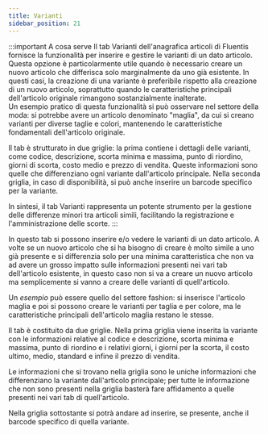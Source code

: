```yaml
---
title: Varianti
sidebar_position: 21
---
```


:::important A cosa serve
Il tab Varianti dell'anagrafica articoli di Fluentis fornisce la funzionalità per inserire e gestire le varianti di un dato articolo. Questa opzione è particolarmente utile quando è necessario creare un nuovo articolo che differisca solo marginalmente da uno già esistente. In questi casi, la creazione di una variante è preferibile rispetto alla creazione di un nuovo articolo, soprattutto quando le caratteristiche principali dell'articolo originale rimangono sostanzialmente inalterate.       
Un esempio pratico di questa funzionalità si può osservare nel settore della moda: si potrebbe avere un articolo denominato "maglia", da cui si creano varianti per diverse taglie e colori, mantenendo le caratteristiche fondamentali dell'articolo originale.

Il tab è strutturato in due griglie: la prima contiene i dettagli delle varianti, come codice, descrizione, scorta minima e massima, punto di riordino, giorni di scorta, costo medio e prezzo di vendita. Queste informazioni sono quelle che differenziano ogni variante dall'articolo principale. Nella seconda griglia, in caso di disponibilità, si può anche inserire un barcode specifico per la variante.

In sintesi, il tab Varianti rappresenta un potente strumento per la gestione delle differenze minori tra articoli simili, facilitando la registrazione e l'amministrazione delle scorte.
:::

In questo tab si possono inserire e/o vedere le varianti di un dato articolo. A volte se un nuovo articolo che si ha bisogno di creare è molto simile a uno già presente e si differenzia solo per una minima caratteristica che non va ad avere un grosso impatto sulle informazioni presenti nei vari tab dell'articolo esistente, in questo caso non si va a creare un nuovo articolo ma semplicemente si vanno a creare delle varianti di quell'articolo.

Un *esempio* può essere quello del settore fashion: si inserisce l'articolo maglia e poi si possono creare le varianti per taglia e per colore, ma le caratteristiche principali dell'articolo maglia restano le stesse.

Il tab è costituito da due griglie. Nella prima griglia viene inserita la variante con le informazioni relative al codice e descrizione, scorta minima e massima, punto di riordino e i relativi giorni, i giorni per la scorta, il costo ultimo, medio, standard e infine il prezzo di vendita.

Le informazioni che si trovano nella griglia sono le uniche informazioni che differenziano la variante dall'articolo principale; per tutte le informazione che non sono presenti nella griglia basterà fare affidamento a quelle presenti nei vari tab di quell'articolo.

Nella griglia sottostante si potrà andare ad inserire, se presente, anche il barcode specifico di quella variante. 

